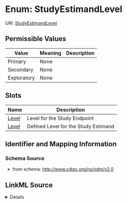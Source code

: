 # Enum: StudyEstimandLevel



URI: [StudyEstimandLevel](StudyEstimandLevel)

## Permissible Values

| Value | Meaning | Description |
| --- | --- | --- |
| Primary | None |  |
| Secondary | None |  |
| Exploratory | None |  |




## Slots

| Name | Description |
| ---  | --- |
| [Level](Level.md) | Level for the Study Endpoint |
| [Level](Level.md) | Defined Level for the Study Estimand |






## Identifier and Mapping Information







### Schema Source


* from schema: http://www.cdisc.org/ns/odm/v2.0




## LinkML Source

<details>
```yaml
name: StudyEstimandLevel
from_schema: http://www.cdisc.org/ns/odm/v2.0
rank: 1000
permissible_values:
  Primary:
    text: Primary
    is_a: StudyEstimandLevel
  Secondary:
    text: Secondary
    is_a: StudyEstimandLevel
  Exploratory:
    text: Exploratory
    is_a: StudyEstimandLevel

```
</details>

